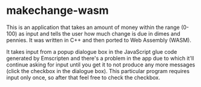 # makechange-wasm
This is an application that takes an amount of money within the range (0-100) as input and tells the user how much change is due in dimes and pennies.  It was written in C++ and then ported to Web Assembly (WASM).  

It takes input from a popup dialogue box in the JavaScript glue code generated by Emscripten and there's a problem in the app due to which it'll continue asking for input until you get it to not produce any more messages (click the checkbox in the dialogue box).  This particular program requires input only once, so after that feel free to check the checkbox.  
